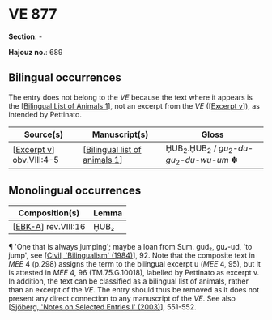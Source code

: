 # VE 877

**Section**: -

**Hajouz no.**: 689 

## Bilingual occurrences 

The entry does not belong to the *VE* because the text where it appears is the [[Bilingual List of Animals 1]], not an excerpt from the *VE* ([[Excerpt v]]), as intended by Pettinato.

| Source(s)                  | Manuscript(s)                   | Gloss                                                                               |
| -------------------------- | ------------------------------- | ----------------------------------------------------------------------------------- |
| [[Excerpt v]] obv.VIII:4-5 | [[Bilingual list of animals 1]] | ḪUB<sub>2</sub>.ḪUB<sub>2</sub> / *gu*<sub>2</sub>-*du-gu*<sub>2</sub>-*du-wu-um* ✽ |

## Monolingual occurrences

| Composition(s)        | Lemma |
| --------------------- | ----- |
| [[EBK-A]] rev.VIII:16 | ḪUB₂  |

¶ 'One that is always jumping'; maybe a loan from Sum. gud₂, gu₄-ud, 'to jump', see [[Civil, 'Bilingualism' (1984)]], 92. Note that the composite text in *MEE* 4 (p.298) assigns the term to the bilingual excerpt u (*MEE* 4, 95), but it is attested in *MEE* 4, 96 (TM.75.G.10018), labelled by Pettinato as excerpt v. In addition, the text can be classified as a bilingual list of animals, rather than an excerpt of the *VE*. The entry should thus be removed as it does not present any direct connection to any manuscript of the *VE*. See also [[Sjöberg, 'Notes on Selected Entries I' (2003)]], 551-552.

[//begin]: # "Autogenerated link references for markdown compatibility"
[Bilingual List of Animals 1]: <Bilingual list of animals 1> "MEE 4 96 + MEE 4 101 + MEE 4 104 + MEE 4 112 =  TM.75.G.10018 + TM.75.G.11265 + TM.75.G.11271 + TM.75.G.11303 + TM.75.G.12686"
[Excerpt v]: <Excerpt v> "Excerpt v"
[Bilingual list of animals 1]: <Bilingual list of animals 1> "MEE 4 96 + MEE 4 101 + MEE 4 104 + MEE 4 112 =  TM.75.G.10018 + TM.75.G.11265 + TM.75.G.11271 + TM.75.G.11303 + TM.75.G.12686"
[EBK-A]: EBK-A "MEE 4, 115 +"
[Civil, 'Bilingualism' (1984)]: <Civil%2C 'Bilingualism' (1984)> "Civil, 'Bilingualism' (1984)"
[Sjöberg, 'Notes on Selected Entries I' (2003)]: <Sj%C3%B6berg%2C 'Notes on Selected Entries I' (2003)> "Sjöberg, 'Notes on Selected Entries I' (2003)"
[//end]: # "Autogenerated link references"